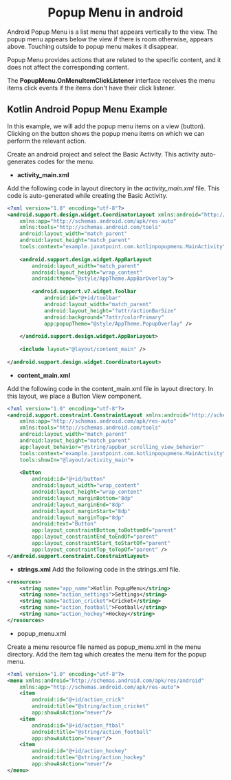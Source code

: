 # <div align=center>Popup Menu in android</div>

Android Popup Menu is a list menu that appears vertically to the view. The popup menu appears below the view if there is room otherwise, appears above. Touching outside to popup menu makes it disappear.

Popup Menu provides actions that are related to the specific content, and it does not affect the corresponding content.

The **PopupMenu.OnMenuItemClickListener** interface receives the menu items click events if the items don't have their click listener.

## Kotlin Android Popup Menu Example

In this example, we will add the popup menu items on a view (button). Clicking on the button shows the popup menu items on which we can perform the relevant action.

Create an android project and select the Basic Activity. This activity auto-generates codes for the menu.

- **activity_main.xml**

Add the following code in layout directory in the *activity_main.xml* file. This code is auto-generated while creating the Basic Activity.

```xml
<?xml version="1.0" encoding="utf-8"?>  
<android.support.design.widget.CoordinatorLayout xmlns:android="http://schemas.android.com/apk/res/android"  
    xmlns:app="http://schemas.android.com/apk/res-auto"  
    xmlns:tools="http://schemas.android.com/tools"  
    android:layout_width="match_parent"  
    android:layout_height="match_parent"  
    tools:context="example.javatpoint.com.kotlinpopupmenu.MainActivity">  
  
    <android.support.design.widget.AppBarLayout  
        android:layout_width="match_parent"  
        android:layout_height="wrap_content"  
        android:theme="@style/AppTheme.AppBarOverlay">  
  
        <android.support.v7.widget.Toolbar  
            android:id="@+id/toolbar"  
            android:layout_width="match_parent"  
            android:layout_height="?attr/actionBarSize"  
            android:background="?attr/colorPrimary"  
            app:popupTheme="@style/AppTheme.PopupOverlay" />  
  
    </android.support.design.widget.AppBarLayout>  
  
    <include layout="@layout/content_main" />  
  
</android.support.design.widget.CoordinatorLayout>  
```

- **content_main.xml**

Add the following code in the content_main.xml file in layout directory. In this layout, we place a Button View component.

```xml
<?xml version="1.0" encoding="utf-8"?>  
<android.support.constraint.ConstraintLayout xmlns:android="http://schemas.android.com/apk/res/android"  
    xmlns:app="http://schemas.android.com/apk/res-auto"  
    xmlns:tools="http://schemas.android.com/tools"  
    android:layout_width="match_parent"  
    android:layout_height="match_parent"  
    app:layout_behavior="@string/appbar_scrolling_view_behavior"  
    tools:context="example.javatpoint.com.kotlinpopupmenu.MainActivity"  
    tools:showIn="@layout/activity_main">  
  
    <Button  
        android:id="@+id/button"  
        android:layout_width="wrap_content"  
        android:layout_height="wrap_content"  
        android:layout_marginBottom="8dp"  
        android:layout_marginEnd="8dp"  
        android:layout_marginStart="8dp"  
        android:layout_marginTop="8dp"  
        android:text="Button"  
        app:layout_constraintBottom_toBottomOf="parent"  
        app:layout_constraintEnd_toEndOf="parent"  
        app:layout_constraintStart_toStartOf="parent"  
        app:layout_constraintTop_toTopOf="parent" />  
</android.support.constraint.ConstraintLayout>  
```

- **strings.xml**
Add the following code in the strings.xml file.

```xml
<resources>  
    <string name="app_name">Kotlin PopupMenu</string>  
    <string name="action_settings">Settings</string>  
    <string name="action_cricket">Cricket</string>  
    <string name="action_football">Football</string>  
    <string name="action_hockey">Hockey</string>  
</resources>  
```

- popup_menu.xml

Create a menu resource file named as popup_menu.xml in the menu directory. Add the item tag which creates the menu item for the popup menu.

```xml
<?xml version="1.0" encoding="utf-8"?>  
<menu xmlns:android="http://schemas.android.com/apk/res/android"  
    xmlns:app="http://schemas.android.com/apk/res-auto">  
    <item  
        android:id="@+id/action_crick"  
        android:title="@string/action_cricket"  
        app:showAsAction="never"/>  
    <item  
        android:id="@+id/action_ftbal"  
        android:title="@string/action_football"  
        app:showAsAction="never"/>  
    <item  
        android:id="@+id/action_hockey"  
        android:title="@string/action_hockey"  
        app:showAsAction="never"/>  
</menu>  
```



